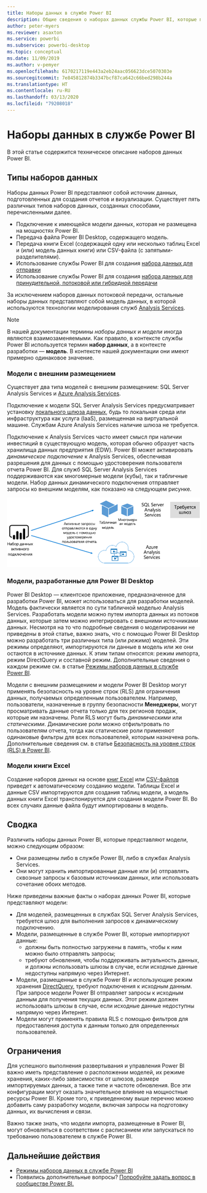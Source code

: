 ```yaml
---
title: Наборы данных в службе Power BI
description: Общие сведения о наборах данных службы Power BI, которые представляют источник данных для создания отчетов и визуализации.
author: peter-myers
ms.reviewer: asaxton
ms.service: powerbi
ms.subservice: powerbi-desktop
ms.topic: conceptual
ms.date: 11/09/2019
ms.author: v-pemyer
ms.openlocfilehash: 6170217119e443a2eb24aac056623dce5070303e
ms.sourcegitcommit: 7e845812874b3347bcf87ca642c66bed298b244a
ms.translationtype: HT
ms.contentlocale: ru-RU
ms.lasthandoff: 03/13/2020
ms.locfileid: "79208018"
---
```

# <a name="datasets-in-the-power-bi-service"></a>Наборы данных в службе Power BI

В этой статье содержится техническое описание наборов данных Power BI.

## <a name="dataset-types"></a>Типы наборов данных

Наборы данных Power BI представляют собой источник данных, подготовленных для создания отчетов и визуализации. Существует пять различных типов наборов данных, созданных способами, перечисленными далее.

- Подключение к имеющейся модели данных, которая не размещена на мощностях Power BI.
- Передача файла Power BI Desktop, содержащего модель.
- Передача книги Excel (содержащей одну или несколько таблиц Excel и (или) модель данных книги) или CSV-файла (с запятыми-разделителями).
- Использование службы Power BI для создания [набора данных для отправки](developer/automation/walkthrough-push-data.md)
- Использование службы Power BI для создания [набора данных для принудительной, потоковой или гибридной передачи](service-real-time-streaming.md)

За исключением наборов данных потоковой передачи, остальные наборы данных представляют собой модель данных, в которой используются технологии моделирования служб [Analysis Services](/analysis-services/analysis-services-overview).

> [!NOTE]
> В нашей документации термины _наборы данных_ и _модели_ иногда являются взаимозаменяемыми. Как правило, в контексте службы Power BI используется термин **набор данных**, а в контексте разработки — **модель**. В контексте нашей документации они имеют примерно одинаковое значение.

### <a name="external-hosted-models"></a>Модели с внешним размещением

Существует два типа моделей с внешним размещением: SQL Server Analysis Services и [Azure Analysis Services](/azure/analysis-services/analysis-services-overview).

Подключение к модели SQL Server Analysis Services предусматривает установку [локального шлюза данных](service-gateway-onprem.md), будь то локальная среда или инфраструктура как услуга (IaaS), размещенная на виртуальной машине. Службам Azure Analysis Services наличие шлюза не требуется.

Подключение к Analysis Services часто имеет смысл при наличии инвестиций в существующую модель, которая обычно образует часть хранилища данных предприятия (EDW). Power BI может активировать _динамическое подключение_ к Analysis Services, обеспечивая разрешения для данных с помощью удостоверения пользователя отчета Power BI. Для служб SQL Server Analysis Services поддерживаются как многомерные модели (кубы), так и табличные модели. Набор данных динамического подключения отправляет запросы ко внешним моделям, как показано на следующем рисунке.

![Набор данных динамического подключения отправляет запросы в модели с внешним размещением](media/service-datasets-understand/live-connection-dataset.png)

### <a name="power-bi-desktop-developed-models"></a>Модели, разработанные для Power BI Desktop

Power BI Desktop — клиентское приложение, предназначенное для разработки Power BI, может использоваться для разработки моделей. Модель фактически является по сути табличной моделью Analysis Services. Разработать модели можно путем импорта данных из потоков данных, которые затем можно интегрировать с внешними источниками данных. Несмотря на то что подробные сведения о моделировании не приведены в этой статье, важно знать, что с помощью Power BI Desktop можно разработать три различных типа (или _режима_) моделей. Эти режимы определяют, импортируются ли данные в модель или же они остаются в источнике данных. К этим типам относятся: режим импорта, режим DirectQuery и составной режим. Дополнительные сведения о каждом режиме см. в статье [Режимы наборов данных в службе Power BI](service-dataset-modes-understand.md).

Модели с внешним размещением и модели Power BI Desktop могут применять безопасность на уровне строк (RLS) для ограничения данных, получаемых определенным пользователем. Например, пользователи, назначенные в группу безопасности **Менеджеры**, могут просматривать данные отчета только для тех регионов продаж, которые им назначены. Роли RLS могут быть _динамическими_ или _статическими_. Динамические роли можно отфильтровать по пользователям отчета, тогда как статические роли применяют одинаковые фильтры для всех пользователей, которым назначена роль. Дополнительные сведения см. в статье [Безопасность на уровне строк (RLS) в Power BI](service-admin-rls.md).

### <a name="excel-workbook-models"></a>Модели книги Excel

Создание наборов данных на основе [книг Excel](service-excel-workbook-files.md) или [CSV-файлов](service-comma-separated-value-files.md) приведет к автоматическому созданию модели. Таблицы Excel и данные CSV импортируются для создания таблиц модели, а модель данных книги Excel транспонируется для создания модели Power BI. Во всех случаях данные файла будут импортированы в модель.

## <a name="summary"></a>Сводка

Различить наборы данных Power BI, которые представляют модели, можно следующим образом:

- Они размещены либо в службе Power BI, либо в службах Analysis Services.
- Они могут хранить импортированные данные или (и) отправлять сквозные запросы к базовым источникам данных, или использовать сочетание обоих методов.

Ниже приведены важные факты о наборах данных Power BI, которые представляют модели:

- Для моделей, размещенных в службах SQL Server Analysis Services, требуется шлюз для выполнения запросов к динамическому подключению.
- Модели, размещенные в службе Power BI, которые импортируют данные:
  - должны быть полностью загружены в память, чтобы к ним можно было отправлять запросы;
  - требуют обновления, чтобы поддерживать актуальность данных, и должны использовать шлюзы в случае, если исходные данные недоступны напрямую через Интернет.
- Модели, размещенные в службе Power BI и использующие режим хранения [DirectQuery](desktop-directquery-about.md), требуют подключения к исходным данным. При запросе модели Power BI отправляет запросы к исходным данным для получения текущих данных. Этот режим должен использовать шлюзы в случае, если исходные данные недоступны напрямую через Интернет.
- Модели могут применять правила RLS с помощью фильтров для предоставления доступа к данным только для определенных пользователей.

## <a name="considerations"></a>Ограничения

Для успешного выполнения развертывания и управления Power BI важно иметь представление о расположении моделей, их режиме хранения, каких-либо зависимостях от шлюзов, размере импортируемых данных, а также типе и частоте обновления. Все эти конфигурации могут оказать значительное влияние на мощностные ресурсы Power BI. Кроме того, к приведенному выше перечню можно добавить саму разработку модели, включая запросы на подготовку данных, их вычисления и связи.

Важно также знать, что модели импорта, размещенные в Power BI, могут обновляться в соответствии с расписанием или запускаться по требованию пользователем в службе Power BI.

## <a name="next-steps"></a>Дальнейшие действия

- [Режимы наборов данных в службе Power BI](service-dataset-modes-understand.md)
- Появились дополнительные вопросы? [Попробуйте задать вопрос в сообществе Power BI.](https://community.powerbi.com/)
